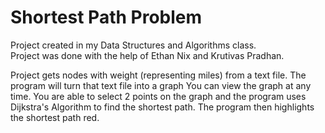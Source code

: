 # Shortest Path Problem
Project created in my Data Structures and Algorithms class.  
Project was done with the help of Ethan Nix and Krutivas Pradhan.  

Project gets nodes with weight (representing miles) from a text file.
The program will turn that text file into a graph
You can view the graph at any time.
You are able to select 2 points on the graph and the program uses Dijkstra's Algorithm to find the shortest path.
The program then highlights the shortest path red.
